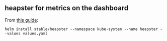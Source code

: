 ## heapster for metrics on the dashboard 

From [this guide](https://joshrendek.com/2018/04/kubernetes-on-bare-metal/):

```
helm install stable/heapster --namespace kube-system --name heapster --values values.yaml
```